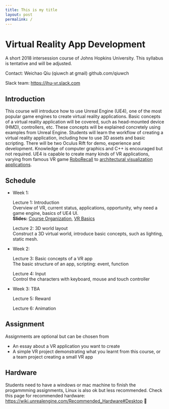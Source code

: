```yaml
---
title: This is my title
layout: post
permalink: /
---
```


Virtual Reality App Development
===============================

A short 2018 intersession course of Johns Hopkins University. This syllabus is tentative and will be adjusted.

Contact: Weichao Qiu (qiuwch at gmail) github.com/qiuwch

Slack team: https://jhu-vr.slack.com

Introduction
------------

This course will introduce how to use Unreal Engine (UE4), one of the most popular game engines to create virtual reality applications. Basic concepts of a virtual reality application will be covered, such as head-mounted device (HMD), controllers, etc. These concepts will be explained concretely using examples from Unreal Engine. Students will learn the workflow of creating a virtual reality application, including how to use 3D assets and basic scripting. There will be two Oculus Rift for demo, experience and development. Knowledge of computer graphics and C++ is encouraged but not required. UE4 is capable to create many kinds of VR applications, varying from famous VR game [RoboRecall](https://www.youtube.com/watch?v=ApEtWpAialg) to [architectural visualization applications](https://docs.unrealengine.com/latest/INT/Videos/PLZlv_N0_O1gYup-gvJtMsgJqnEB_dGiM4/mSRov77hNR4/index.html).

Schedule
--------

- Week 1:

	Lecture 1: Introduction<br>
	Overview of VR, current status, applications, opportunity, why need a game engine, basics of UE4 UI. <br>
	**Slides:** [Course Organization](), [VR Basics]()

	Lecture 2: 3D world layout<br>
	Construct a 3D virtual world, introduce basic concepts, such as lighting, static mesh.

- Week 2:

	Lecture 3: Basic concepts of a VR app<br>
	The basic structure of an app, scripting: event, function

	Lecture 4: Input<br>
	Control the characters with keyboard, mouse and touch controller

- Week 3: TBA

	Lecture 5: Reward<br>

	Lecture 6: Animation<br>

Assignment
----------

Assignments are optional but can be chosen from
- An essay about a VR application you want to create
- A simple VR project demonstrating what you learnt from this course, or a team project creating a small VR app

Hardware
--------

Students need to have a windows or mac machine to finish the progammming assignments, Linux is also ok but less recommended. Check this page for recommended hardware: https://wiki.unrealengine.com/Recommended_Hardware#Desktop 
